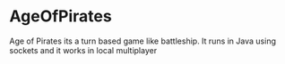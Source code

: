 # AgeOfPirates
Age of Pirates its a turn based game like battleship. It runs in Java using sockets and it works in local multiplayer

